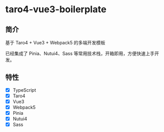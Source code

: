 # taro4-vue3-boilerplate

## 简介

基于 Taro4 + Vue3 + Webpack5 的多端开发模板

已经集成了 Pinia、Nutui4、Sass 等常用技术栈，开箱即用，方便快速上手开发。

## 特性

- [x] TypeScript
- [x] Taro4
- [x] Vue3
- [x] Webpack5
- [x] Pinia
- [x] Nutui4
- [x] Sass
